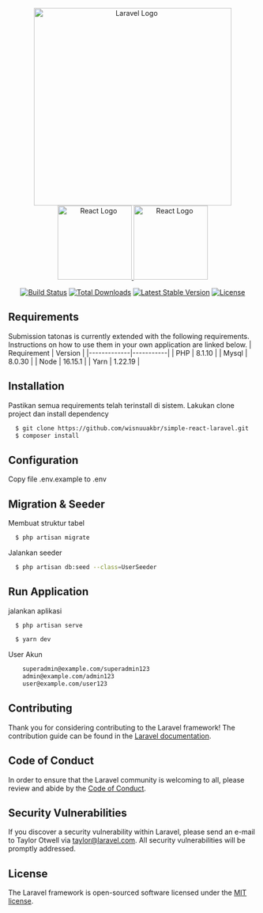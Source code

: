 <p align="center">
<a href="https://laravel.com" target="_blank"><img src="https://raw.githubusercontent.com/laravel/art/master/logo-lockup/5%20SVG/2%20CMYK/1%20Full%20Color/laravel-logolockup-cmyk-red.svg" width="400" alt="Laravel Logo">
</a>
<a href="https://react.dev/" target="_blank"><img src="https://upload.wikimedia.org/wikipedia/commons/thumb/a/a7/React-icon.svg/512px-React-icon.svg.png?20220125121207" width="150" alt="React Logo">
</a>
<a href="https://vitejs.dev/" target="_blank"><img src="https://upload.wikimedia.org/wikipedia/commons/thumb/f/f1/Vitejs-logo.svg/410px-Vitejs-logo.svg.png?20220412224743" width="150" alt="React Logo">
</a>
</p>

<p align="center">
<a href="https://github.com/laravel/framework/actions"><img src="https://github.com/laravel/framework/workflows/tests/badge.svg" alt="Build Status"></a>
<a href="https://packagist.org/packages/laravel/framework"><img src="https://img.shields.io/packagist/dt/laravel/framework" alt="Total Downloads"></a>
<a href="https://packagist.org/packages/laravel/framework"><img src="https://img.shields.io/packagist/v/laravel/framework" alt="Latest Stable Version"></a>
<a href="https://packagist.org/packages/laravel/framework"><img src="https://img.shields.io/packagist/l/laravel/framework" alt="License"></a>
</p>

## Requirements
Submission tatonas is currently extended with the following requirements.  
Instructions on how to use them in your own application are linked below.
| Requirement | Version   |
|-------------|-----------|
| PHP         |   8.1.10  |
| Mysql       |   8.0.30  |
| Node        |  16.15.1  |
| Yarn        |  1.22.19  |
    	    

##  Installation
Pastikan semua requirements telah terinstall di sistem.
Lakukan clone project dan install dependency
```bash
  $ git clone https://github.com/wisnuuakbr/simple-react-laravel.git
  $ composer install
```
## Configuration
Copy file .env.example to .env

## Migration & Seeder
Membuat struktur tabel
```bash
  $ php artisan migrate
```
Jalankan seeder
```bash
  $ php artisan db:seed --class=UserSeeder
```

## Run Application
jalankan aplikasi
```bash
  $ php artisan serve
```
```bash
  $ yarn dev
```
User Akun
```bash
    superadmin@example.com/superadmin123
    admin@example.com/admin123
    user@example.com/user123
```



## Contributing

Thank you for considering contributing to the Laravel framework! The contribution guide can be found in the [Laravel documentation](https://laravel.com/docs/contributions).

## Code of Conduct

In order to ensure that the Laravel community is welcoming to all, please review and abide by the [Code of Conduct](https://laravel.com/docs/contributions#code-of-conduct).

## Security Vulnerabilities

If you discover a security vulnerability within Laravel, please send an e-mail to Taylor Otwell via [taylor@laravel.com](mailto:taylor@laravel.com). All security vulnerabilities will be promptly addressed.

## License

The Laravel framework is open-sourced software licensed under the [MIT license](https://opensource.org/licenses/MIT).

